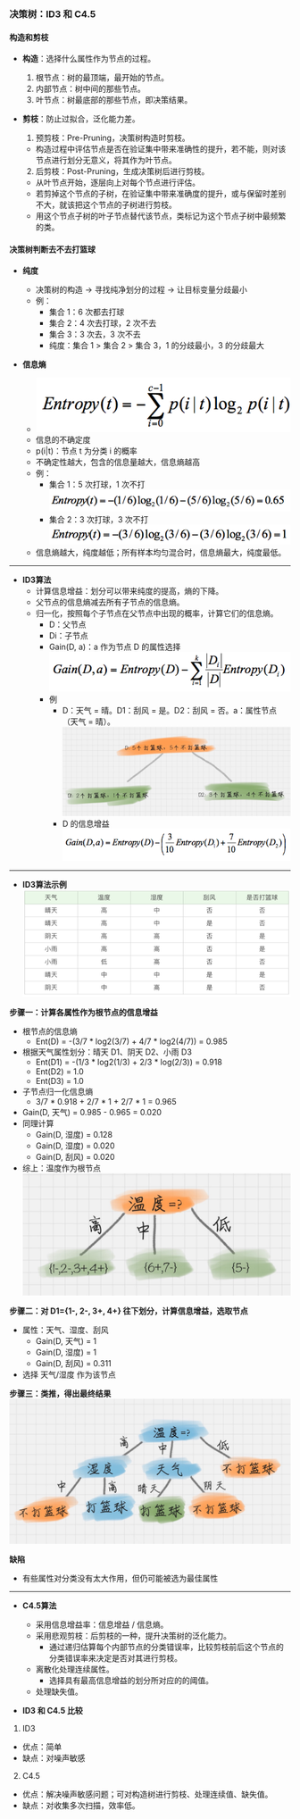 ### 决策树：ID3 和 C4.5
#### 构造和剪枝
* **构造**：选择什么属性作为节点的过程。
  1. 根节点：树的最顶端，最开始的节点。
  2. 内部节点：树中间的那些节点。
  3. 叶节点：树最底部的那些节点，即决策结果。


* **剪枝**：防止过拟合，泛化能力差。
  1. 预剪枝：Pre-Pruning，决策树构造时剪枝。
    * 构造过程中评估节点是否在验证集中带来准确性的提升，若不能，则对该节点进行划分无意义，将其作为叶节点。
  2. 后剪枝：Post-Pruning，生成决策树后进行剪枝。
    * 从叶节点开始，逐层向上对每个节点进行评估。
    * 若剪掉这个节点的子树，在验证集中带来准确度的提升，或与保留时差别不大，就该把这个节点的子树进行剪枝。
    * 用这个节点子树的叶子节点替代该节点，类标记为这个节点子树中最频繁的类。


#### 决策树判断去不去打篮球
* **纯度**
  * 决策树的构造 -> 寻找纯净划分的过程 -> 让目标变量分歧最小
  * 例：
    * 集合 1：6 次都去打球
    * 集合 2：4 次去打球，2 次不去
    * 集合 3：3 次去，3 次不去
    * 纯度：集合 1 > 集合 2 > 集合 3，1 的分歧最小，3 的分歧最大


* **信息熵**
  * ![](https://github.com/YubinLiu/GeekTime_DataAnalysis/blob/master/img/信息熵.png)
  * 信息的不确定度
  * p(i|t)：节点 t 为分类 i 的概率
  * 不确定性越大，包含的信息量越大，信息熵越高
  * 例：
    * 集合 1：5 次打球，1 次不打
    ![](https://github.com/YubinLiu/GeekTime_DataAnalysis/blob/master/img/熵计算结果1.png)
    * 集合 2：3 次打球，3 次不打
    ![](https://github.com/YubinLiu/GeekTime_DataAnalysis/blob/master/img/熵计算结果2.png)
  * 信息熵越大，纯度越低；所有样本均匀混合时，信息熵最大，纯度最低。

***
* **ID3算法**
  * 计算信息增益：划分可以带来纯度的提高，熵的下降。
  * 父节点的信息熵减去所有子节点的信息熵。
  * 归一化，按照每个子节点在父节点中出现的概率，计算它们的信息熵。
    * D：父节点
    * Di：子节点
    * Gain(D, a)：a 作为节点 D 的属性选择
    ![](https://github.com/YubinLiu/GeekTime_DataAnalysis/blob/master/img/信息增益.png)
    * 例
      * D：天气 = 晴。D1：刮风 = 是。D2：刮风 = 否。a：属性节点（天气 = 晴）。
      ![](https://github.com/YubinLiu/GeekTime_DataAnalysis/blob/master/img/信息增益举例图.jpg)
      * D 的信息增益
      ![](https://github.com/YubinLiu/GeekTime_DataAnalysis/blob/master/img/D-信息增益.png)
***
* **ID3算法示例**
![](https://github.com/YubinLiu/GeekTime_DataAnalysis/blob/master/img/天气-篮球-ID3.png)

**步骤一：计算各属性作为根节点的信息增益**
* 根节点的信息熵
  * Ent(D) = -(3/7 * log2(3/7) + 4/7 * log2(4/7)) = 0.985
* 根据天气属性划分：晴天 D1、阴天 D2、小雨 D3
  * Ent(D1) = -(1/3 * log2(1/3) + 2/3 * log(2/3)) = 0.918
  * Ent(D2) = 1.0
  * Ent(D3) = 1.0
* 子节点归一化信息熵
  * 3/7 * 0.918 + 2/7 * 1 + 2/7 * 1 = 0.965
* Gain(D, 天气) = 0.985 - 0.965 = 0.020
* 同理计算
  * Gain(D, 湿度) = 0.128
  * Gain(D, 湿度) = 0.020
  * Gain(D, 刮风) = 0.020
* 综上：温度作为根节点
![](https://github.com/YubinLiu/GeekTime_DataAnalysis/blob/master/img/温度作为根节点.jpg)

**步骤二：对 D1={1-, 2-, 3+, 4+} 往下划分，计算信息增益，选取节点**
* 属性：天气、湿度、刮风
  * Gain(D, 天气) = 1
  * Gain(D, 湿度) = 1
  * Gain(D, 刮风) = 0.311
* 选择 天气/湿度 作为该节点

**步骤三：类推，得出最终结果**
![](https://github.com/YubinLiu/GeekTime_DataAnalysis/blob/master/img/ID3-最终决策树.jpg)

**缺陷**
* 有些属性对分类没有太大作用，但仍可能被选为最佳属性
***

* **C4.5算法**
  * 采用信息增益率：信息增益 / 信息熵。
  * 采用悲观剪枝：后剪枝的一种，提升决策树的泛化能力。
    * 通过递归估算每个内部节点的分类错误率，比较剪枝前后这个节点的分类错误率来决定是否对其进行剪枝。
  * 离散化处理连续属性。
    * 选择具有最高信息增益的划分所对应的的阈值。
  * 处理缺失值。


* **ID3 和 C4.5 比较**
1. ID3
  * 优点：简单
  * 缺点：对噪声敏感
2. C4.5
  * 优点：解决噪声敏感问题；可对构造树进行剪枝、处理连续值、缺失值。
  * 缺点：对收集多次扫描，效率低。
